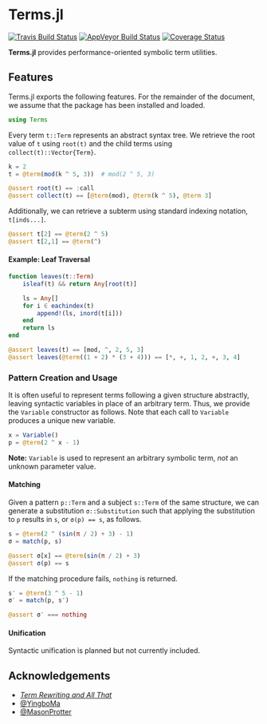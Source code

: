 # Terms.jl

[![Travis Build Status](https://travis-ci.com/HarrisonGrodin/Terms.jl.svg?branch=master)](https://travis-ci.com/HarrisonGrodin/Terms.jl)
[![AppVeyor Build Status](https://ci.appveyor.com/api/projects/status/rtaksxe4wu0j6xqv/branch/master?svg=true)](https://ci.appveyor.com/project/HarrisonGrodin/terms-jl/branch/master)
[![Coverage Status](https://coveralls.io/repos/github/HarrisonGrodin/Terms.jl/badge.svg?branch=master)](https://coveralls.io/github/HarrisonGrodin/Terms.jl?branch=master)

**Terms.jl** provides performance-oriented symbolic term utilities.


## Features

Terms.jl exports the following features. For the remainder of the document, we assume that the package has been installed and loaded.

```julia
using Terms
```

Every term `t::Term` represents an abstract syntax tree. We retrieve the root value of `t` using `root(t)` and the child terms using `collect(t)::Vector{Term}`.

```julia
k = 2
t = @term(mod(k ^ 5, 3))  # mod(2 ^ 5, 3)

@assert root(t) == :call
@assert collect(t) == [@term(mod), @term(k ^ 5), @term 3]
```

Additionally, we can retrieve a subterm using standard indexing notation, `t[inds...]`.

```julia
@assert t[2] == @term(2 ^ 5)
@assert t[2,1] == @term(^)
```

#### Example: Leaf Traversal

```julia
function leaves(t::Term)
    isleaf(t) && return Any[root(t)]

    ls = Any[]
    for i ∈ eachindex(t)
        append!(ls, inord(t[i]))
    end
    return ls
end

@assert leaves(t) == [mod, ^, 2, 5, 3]
@assert leaves(@term((1 + 2) * (3 + 4))) == [*, +, 1, 2, +, 3, 4]
```


### Pattern Creation and Usage

It is often useful to represent terms following a given structure abstractly, leaving syntactic variables in place of an arbitrary term. Thus, we provide the `Variable` constructor as follows. Note that each call to `Variable` produces a unique new variable.

```julia
x = Variable()
p = @term(2 ^ x - 1)
```

**Note:** `Variable` is used to represent an arbitrary symbolic term, *not* an unknown parameter value.

#### Matching

Given a pattern `p::Term` and a subject `s::Term` of the same structure, we can generate a substitution `σ::Substitution` such that applying the substitution to `p` results in `s`, or `σ(p) == s`, as follows.

```julia
s = @term(2 ^ (sin(π / 2) + 3) - 1)
σ = match(p, s)

@assert σ[x] == @term(sin(π / 2) + 3)
@assert σ(p) == s
```

If the matching procedure fails, `nothing` is returned.

```julia
s′ = @term(3 ^ 5 - 1)
σ′ = match(p, s′)

@assert σ′ === nothing
```

#### Unification

Syntactic unification is planned but not currently included.


## Acknowledgements
- [*Term Rewriting and All That*](https://www21.in.tum.de/~nipkow/TRaAT/)
- [@YingboMa](https://github.com/YingboMa)
- [@MasonProtter](https://github.com/MasonProtter)
